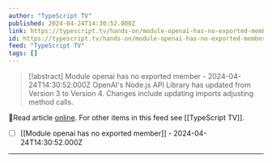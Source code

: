 ```yaml
---
author: "TypeScript TV"
published: 2024-04-24T14:30:52.000Z
link: https://typescript.tv/hands-on/module-openai-has-no-exported-member/
id: https://typescript.tv/hands-on/module-openai-has-no-exported-member/
feed: "TypeScript TV"
tags: []
---
```

> [!abstract] Module openai has no exported member - 2024-04-24T14:30:52.000Z
> OpenAI's Node.js API Library has updated from Version 3 to Version 4. Changes include updating imports adjusting method calls.

🔗Read article [online](https://typescript.tv/hands-on/module-openai-has-no-exported-member/). For other items in this feed see [[TypeScript TV]].

- [ ] [[Module openai has no exported member]] - 2024-04-24T14:30:52.000Z
- - -


